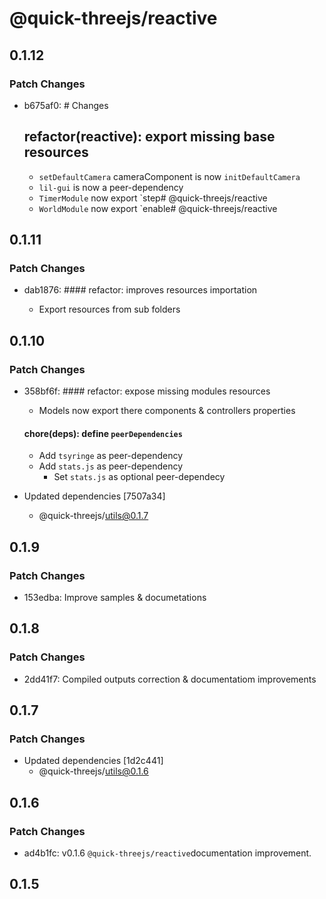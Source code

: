 # @quick-threejs/reactive

## 0.1.12

### Patch Changes

- b675af0: # Changes

  ## refactor(reactive): export missing base resources

  - `setDefaultCamera` cameraComponent is now `initDefaultCamera`
  - `lil-gui` is now a peer-dependency
  - `TimerModule` now export `step# @quick-threejs/reactive
  - `WorldModule` now export `enable# @quick-threejs/reactive

## 0.1.11

### Patch Changes

- dab1876: #### refactor: improves resources importation

  - Export resources from sub folders

## 0.1.10

### Patch Changes

- 358bf6f: #### refactor: expose missing modules resources

  - Models now export there components & controllers properties

  #### chore(deps): define `peerDependencies`

  - Add `tsyringe` as peer-dependency
  - Add `stats.js` as peer-dependency
    - Set `stats.js` as optional peer-dependecy

- Updated dependencies [7507a34]
  - @quick-threejs/utils@0.1.7

## 0.1.9

### Patch Changes

- 153edba: Improve samples & documetations

## 0.1.8

### Patch Changes

- 2dd41f7: Compiled outputs correction & documentatiom improvements

## 0.1.7

### Patch Changes

- Updated dependencies [1d2c441]
  - @quick-threejs/utils@0.1.6

## 0.1.6

### Patch Changes

- ad4b1fc: v0.1.6 `@quick-threejs/reactive`documentation improvement.

## 0.1.5
